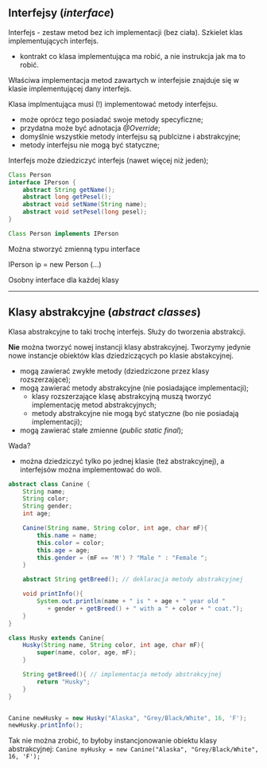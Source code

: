 ## Interfejsy (_interface_)

Interfejs - zestaw metod bez ich implementacji (bez ciała). Szkielet klas implementujących interfejs.
- kontrakt co klasa implementująca ma robić, a nie instrukcja jak ma to robić.

Właściwa implementacja metod zawartych w interfejsie znajduje się w klasie implementującej dany interfejs.

Klasa implmentująca musi (!) implementować metody interfejsu.
- może oprócz tego posiadać swoje metody specyficzne;
- przydatna może być adnotacja _@Override_;
- domyślnie wszystkie metody interfejsu są publcizne i abstrakcyjne;
- metody interfejsu nie mogą być statyczne;

Interfejs może dziedziczyć interfejs (nawet więcej niż jeden);

```JAVA
Class Person
interface IPerson {
    abstract String getName();
    abstract long getPesel();
    abstract void setName(String name);
    abstract void setPesel(long pesel);
}

Class Person implements IPerson
```
Można stworzyć zmienną typu interface

IPerson ip = new Person (...)

Osobny interface dla każdej klasy

---

## Klasy abstrakcyjne (_abstract classes_)

Klasa abstrakcyjne to taki trochę interfejs. Służy do tworzenia abstrakcji.

**Nie** można tworzyć nowej instancji klasy abstrakcyjnej. Tworzymy jedynie nowe instancje obiektów klas dziedziczących po klasie abstakcyjnej.

- mogą zawierać zwykłe metody (dziedziczone przez klasy rozszerzające);
- mogą zawierać metody abstrakcyjne (nie posiadające implementacji);
    - klasy rozszerzające klasę abstrakcyjną muszą tworzyć implementację metod abstrakcyjnych;
    - metody abstrakcyjne nie mogą być statyczne (bo nie posiadają implementacji);
- mogą zawierać stałe zmienne (_public static final_);

Wada?
- można dziedziczyć tylko po jednej klasie (też abstrakcyjnej), a interfejsów można implementować do woli.

```JAVA
abstract class Canine {
    String name;
    String color;
    String gender;
    int age;

    Canine(String name, String color, int age, char mF){
        this.name = name;
        this.color = color;
        this.age = age;
        this.gender = (mF == 'M') ? "Male " : "Female ";
    }

    abstract String getBreed(); // deklaracja metody abstrakcyjnej

    void printInfo(){
        System.out.println(name + " is " + age + " year old "
           + gender + getBreed() + " with a " + color + " coat.");
    }
}

class Husky extends Canine{
    Husky(String name, String color, int age, char mF){
        super(name, color, age, mF);
    }

    String getBreed(){ // implementacja metody abstrakcyjnej
        return "Husky";
    }
}


Canine newHusky = new Husky("Alaska", "Grey/Black/White", 16, 'F');
newHusky.printInfo();
```

Tak nie można zrobić, to byłoby instancjonowanie obiektu klasy abstrakcyjnej:
`Canine myHusky = new Canine("Alaska", "Grey/Black/White", 16, 'F');`
